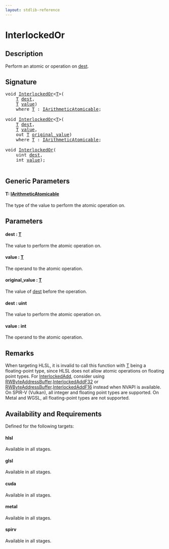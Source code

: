 ```yaml
---
layout: stdlib-reference
---
```


# InterlockedOr

## Description

Perform an atomic or operation on <span class='code'><a href="interlockedor-0b.html#decl-dest" class="code_param">dest</a></span>.



## Signature 

<pre>
<span class="code_keyword">void</span> <a href="interlockedor-0b.html">InterlockedOr</a>&lt;<a href="interlockedor-0b.html#typeparam-T" class="code_type">T</a>&gt;(
    <a href="interlockedor-0b.html#typeparam-T" class="code_type">T</a> <a href="interlockedor-0b.html#decl-dest" class="code_param">dest</a>,
    <a href="interlockedor-0b.html#typeparam-T" class="code_type">T</a> <a href="interlockedor-0b.html#decl-value" class="code_param">value</a>)
    <span class='code_keyword'>where</span> <a href="interlockedor-0b.html#typeparam-T" class="code_type">T</a> : <a href="../interfaces/iarithmeticatomicable-01b/index.html" class="code_type">IArithmeticAtomicable</a>;

<span class="code_keyword">void</span> <a href="interlockedor-0b.html">InterlockedOr</a>&lt;<a href="interlockedor-0b.html#typeparam-T" class="code_type">T</a>&gt;(
    <a href="interlockedor-0b.html#typeparam-T" class="code_type">T</a> <a href="interlockedor-0b.html#decl-dest" class="code_param">dest</a>,
    <a href="interlockedor-0b.html#typeparam-T" class="code_type">T</a> <a href="interlockedor-0b.html#decl-value" class="code_param">value</a>,
    <span class="code_keyword">out</span> <a href="interlockedor-0b.html#typeparam-T" class="code_type">T</a> <a href="interlockedor-0b.html#decl-original_value" class="code_param">original_value</a>)
    <span class='code_keyword'>where</span> <a href="interlockedor-0b.html#typeparam-T" class="code_type">T</a> : <a href="../interfaces/iarithmeticatomicable-01b/index.html" class="code_type">IArithmeticAtomicable</a>;

<span class="code_keyword">void</span> <a href="interlockedor-0b.html">InterlockedOr</a>(
    <span class="code_keyword">uint</span> <a href="interlockedor-0b.html#decl-dest" class="code_param">dest</a>,
    <span class="code_keyword">int</span> <a href="interlockedor-0b.html#decl-value" class="code_param">value</a>);

</pre>

## Generic Parameters

####  <a id="typeparam-T"></a>T: [IArithmeticAtomicable](../interfaces/iarithmeticatomicable-01b/index.html)
The type of the value to perform the atomic operation on.


## Parameters

####  <a id="decl-dest"></a>dest  : [T](interlockedor-0b.html#typeparam-T)
The value to perform the atomic operation on.

####  <a id="decl-value"></a>value  : [T](interlockedor-0b.html#typeparam-T)
The operand to the atomic operation.

####  <a id="decl-original_value"></a>original\_value  : [T](interlockedor-0b.html#typeparam-T)
The value of <span class='code'><a href="interlockedor-0b.html#decl-dest" class="code_param">dest</a></span> before the operation.

####  <a id="decl-dest"></a>dest  : uint
The value to perform the atomic operation on.

####  <a id="decl-value"></a>value  : int
The operand to the atomic operation.


## Remarks
When targeting HLSL, it is invalid to call this function with <span class='code'><a href="interlockedor-0b.html#typeparam-T" class="code_type">T</a></span> being a floating-point type, since
HLSL does not allow atomic operations on floating point types. For <span class='code'><a href="interlockedadd-0b.html">InterlockedAdd</a></span>, consider using
<span class='code'><a href="../types/rwbyteaddressbuffer-0126d/index.html" class="code_type">RWByteAddressBuffer</a>.<a href="../types/rwbyteaddressbuffer-0126d/interlockedaddf32-0be.html">InterlockedAddF32</a></span> or <span class='code'><a href="../types/rwbyteaddressbuffer-0126d/index.html" class="code_type">RWByteAddressBuffer</a>.<a href="../types/rwbyteaddressbuffer-0126d/interlockedaddf16-0be.html">InterlockedAddF16</a></span> instead when NVAPI is available.
On SPIR-V (Vulkan), all integer and floating point types are supported.
On Metal and WGSL, all floating-point types are not supported.


## Availability and Requirements

Defined for the following targets:

#### hlsl
Available in all stages.

#### glsl
Available in all stages.

#### cuda
Available in all stages.

#### metal
Available in all stages.

#### spirv
Available in all stages.



